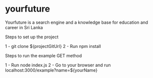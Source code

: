 # yourfuture
Yourfuture is a search engine and a knowledge base for education and career in Sri Lanka

Steps to set up the project

1 - git clone ${projectGitUrl}
2 - Run npm install

Steps to run the example GET method

1 - Run node index.js
2 - Go to your browser and run localhost:3000/example?name=${yourName}
